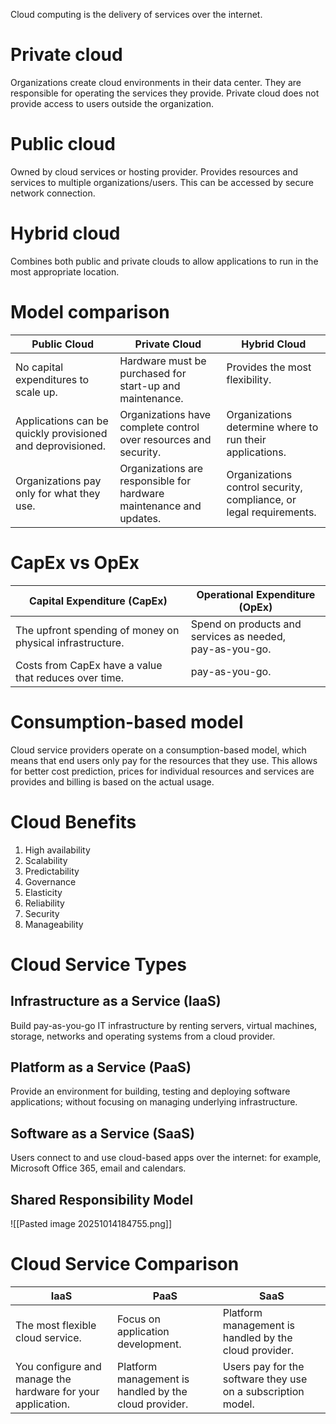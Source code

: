 Cloud computing is the delivery of services over the internet.

# Private cloud
Organizations create cloud environments in their data center. They are responsible for operating the services they provide.
Private cloud does not provide access to users outside the organization.

# Public cloud
Owned by cloud services or hosting provider.
Provides resources and services to multiple organizations/users.
This can be accessed by secure network connection.

# Hybrid cloud
Combines both public and private clouds to allow applications to run in the most appropriate location.

# Model comparison
| Public Cloud                                               | Private Cloud                                                         | Hybrid Cloud                                                       |
| ---------------------------------------------------------- | --------------------------------------------------------------------- | ------------------------------------------------------------------ |
| No capital expenditures to scale up.                       | Hardware must be purchased for start-up and maintenance.<br>          | Provides the most flexibility.<br><br>                             |
| Applications can be quickly provisioned and deprovisioned. | Organizations have complete control over resources and security. <br> | Organizations determine where to run their applications.           |
| Organizations pay only for what they use.                  | Organizations are responsible for hardware maintenance and updates.   | Organizations control security, compliance, or legal requirements. |

# CapEx vs OpEx
| Capital Expenditure (CapEx)                               | Operational Expenditure (OpEx)                               |
| --------------------------------------------------------- | ------------------------------------------------------------ |
| The upfront spending of money on physical infrastructure. | Spend on products and services as needed, <br>pay-as-you-go. |
| Costs from CapEx have a value that reduces over time.     | pay-as-you-go. <br>                                          |

# Consumption-based model
Cloud service providers operate on a consumption-based model, which means that end users only pay for the resources that they use.
This allows for better cost prediction, prices for individual resources and services are provides and billing is based on the actual usage.

# Cloud Benefits
1. High availability
2. Scalability
3. Predictability
4. Governance
5. Elasticity
6. Reliability
7. Security
8. Manageability

# Cloud Service Types
## Infrastructure as a Service (IaaS)
Build pay-as-you-go IT infrastructure by renting servers, virtual machines, storage, networks and operating systems from a cloud provider.

## Platform as a Service (PaaS)
Provide an environment for building, testing and deploying software applications; without focusing on managing underlying infrastructure.

## Software as a Service (SaaS)
Users connect to and use cloud-based apps over the internet: for example, Microsoft Office 365, email and calendars.

## Shared Responsibility Model
![[Pasted image 20251014184755.png]]

# Cloud Service Comparison
| IaaS                                                        | PaaS                                                  | SaaS                                                         |
| ----------------------------------------------------------- | ----------------------------------------------------- | ------------------------------------------------------------ |
| The most flexible cloud service.                            | Focus on application development.                     | Platform management is handled by the cloud provider.<br>    |
| You configure and manage the hardware for your application. | Platform management is handled by the cloud provider. | Users pay for the software they use on a subscription model. |